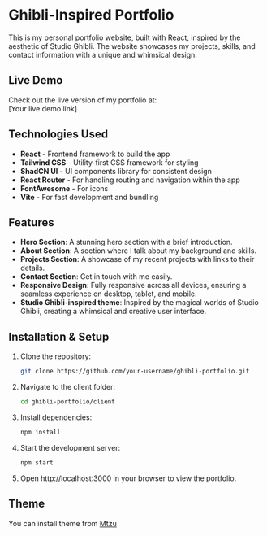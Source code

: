 # Ghibli-Inspired Portfolio

This is my personal portfolio website, built with React, inspired by the aesthetic of Studio Ghibli. The website showcases my projects, skills, and contact information with a unique and whimsical design.



## Live Demo

Check out the live version of my portfolio at:  
[Your live demo link]


## Technologies Used

- **React** - Frontend framework to build the app
- **Tailwind CSS** - Utility-first CSS framework for styling
- **ShadCN UI** - UI components library for consistent design
- **React Router** - For handling routing and navigation within the app
- **FontAwesome** - For icons
- **Vite** - For fast development and bundling

## Features

- **Hero Section**: A stunning hero section with a brief introduction.
- **About Section**: A section where I talk about my background and skills.
- **Projects Section**: A showcase of my recent projects with links to their details.
- **Contact Section**: Get in touch with me easily.
- **Responsive Design**: Fully responsive across all devices, ensuring a seamless experience on desktop, tablet, and mobile.
- **Studio Ghibli-inspired theme**: Inspired by the magical worlds of Studio Ghibli, creating a whimsical and creative user interface.

## Installation & Setup

1. Clone the repository:

   ```bash
   git clone https://github.com/your-username/ghibli-portfolio.git
   
2. Navigate to the client folder:

   ```bash
   cd ghibli-portfolio/client
   
3. Install dependencies:

   ```bash
   npm install
   
4. Start the development server:

   ```bash
   npm start

   
5. Open http://localhost:3000 in your browser to view the portfolio.


## Theme


You can install theme from [Mtzu](https://matsu-theme.vercel.app/?ref=kulkarniankita)

